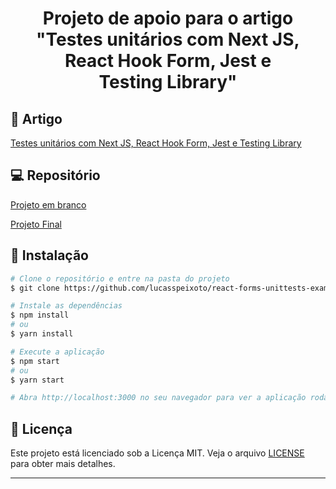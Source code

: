 <h1 align="center">
   Projeto de apoio para o artigo "Testes unitários com Next JS, React Hook Form,  Jest e Testing Library" 
</h1>

## 📑 Artigo

[Testes unitários com Next JS, React Hook Form, Jest e Testing Library](https://medium.com/@lspeixotodev/testes-unit%C3%A1rios-com-next-js-react-hook-form-jest-e-testing-library-a8081afa8103)

## 💻 Repositório

[Projeto em branco](https://github.com/lucasspeixoto/react-forms-unittests-example/tree/start)

[Projeto Final](https://github.com/lucasspeixoto/react-forms-unittests-example/tree/final)

## 🚀 Instalação

```bash
# Clone o repositório e entre na pasta do projeto
$ git clone https://github.com/lucasspeixoto/react-forms-unittests-example/tree/start && cd react-forms-unittests-example

# Instale as dependências
$ npm install
# ou
$ yarn install

# Execute a aplicação
$ npm start
# ou
$ yarn start

# Abra http://localhost:3000 no seu navegador para ver a aplicação rodando!
```

## 📝 Licença

Este projeto está licenciado sob a Licença MIT. Veja o arquivo [LICENSE](https://opensource.org/licenses/MIT) para obter mais detalhes.

---